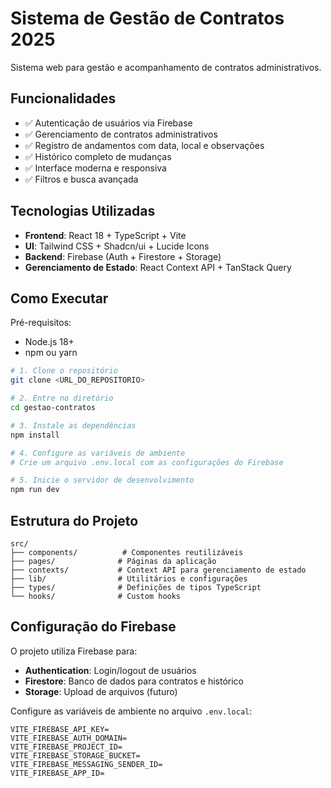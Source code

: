 # Sistema de Gestão de Contratos 2025

Sistema web para gestão e acompanhamento de contratos administrativos.

## Funcionalidades

- ✅ Autenticação de usuários via Firebase
- ✅ Gerenciamento de contratos administrativos
- ✅ Registro de andamentos com data, local e observações
- ✅ Histórico completo de mudanças
- ✅ Interface moderna e responsiva
- ✅ Filtros e busca avançada

## Tecnologias Utilizadas

- **Frontend**: React 18 + TypeScript + Vite
- **UI**: Tailwind CSS + Shadcn/ui + Lucide Icons
- **Backend**: Firebase (Auth + Firestore + Storage)
- **Gerenciamento de Estado**: React Context API + TanStack Query

## Como Executar

Pré-requisitos:
- Node.js 18+ 
- npm ou yarn

```sh
# 1. Clone o repositório
git clone <URL_DO_REPOSITORIO>

# 2. Entre no diretório
cd gestao-contratos

# 3. Instale as dependências
npm install

# 4. Configure as variáveis de ambiente
# Crie um arquivo .env.local com as configurações do Firebase

# 5. Inicie o servidor de desenvolvimento
npm run dev
```

## Estrutura do Projeto

```
src/
├── components/          # Componentes reutilizáveis
├── pages/              # Páginas da aplicação
├── contexts/           # Context API para gerenciamento de estado
├── lib/                # Utilitários e configurações
├── types/              # Definições de tipos TypeScript
└── hooks/              # Custom hooks
```

## Configuração do Firebase

O projeto utiliza Firebase para:
- **Authentication**: Login/logout de usuários
- **Firestore**: Banco de dados para contratos e histórico  
- **Storage**: Upload de arquivos (futuro)

Configure as variáveis de ambiente no arquivo `.env.local`:

```
VITE_FIREBASE_API_KEY=
VITE_FIREBASE_AUTH_DOMAIN=
VITE_FIREBASE_PROJECT_ID=
VITE_FIREBASE_STORAGE_BUCKET=
VITE_FIREBASE_MESSAGING_SENDER_ID=
VITE_FIREBASE_APP_ID=
```
